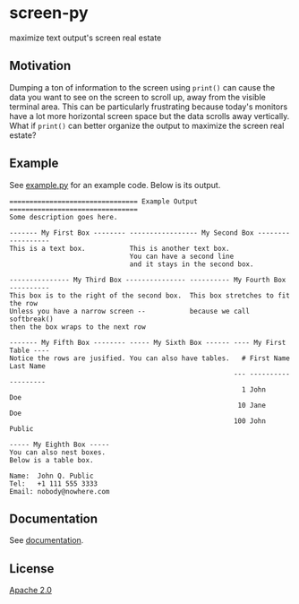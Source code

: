 # screen-py

maximize text output's screen real estate


## Motivation

Dumping a ton of information to the screen using `print()` can cause the data
you want to see on the screen to scroll up, away from the visible terminal
area.  This can be particularly frustrating because today's monitors have a lot
more horizontal screen space but the data scrolls away vertically.  What if
`print()` can better organize the output to maximize the screen real estate?


## Example

See [example.py] for an example code. Below is its output.

```
================================ Example Output ================================
Some description goes here.

------- My First Box -------- ----------------- My Second Box ------------------
This is a text box.           This is another text box.
                              You can have a second line
                              and it stays in the second box.

--------------- My Third Box --------------- ---------- My Fourth Box ----------
This box is to the right of the second box.  This box stretches to fit the row
Unless you have a narrow screen --           because we call softbreak()
then the box wraps to the next row

------- My Fifth Box -------- ----- My Sixth Box ------ ---- My First Table ----
Notice the rows are jusified. You can also have tables.   # First Name Last Name
                                                        --- ---------- ---------
                                                          1 John       Doe
                                                         10 Jane       Doe
                                                        100 John       Public

----- My Eighth Box -----
You can also nest boxes.
Below is a table box.

Name:  John Q. Public
Tel:   +1 111 555 3333
Email: nobody@nowhere.com
```


## Documentation

See [documentation].


## License

[Apache 2.0]


[example.py]: <https://github.com/markuskimius/screen-py/blob/master/test/example.py>
[Apache 2.0]: <https://github.com/markuskimius/screen-py/blob/master/LICENSE>
[documentation]: <https://github.com/markuskimius/screen-py/blob/master/doc/README.md>

